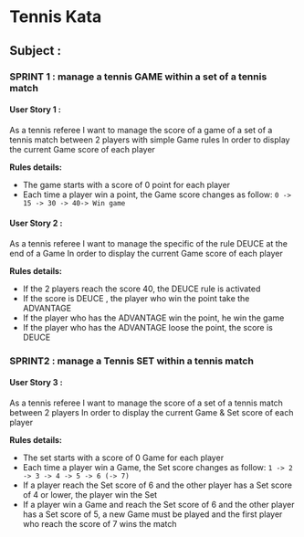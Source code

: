 # Tennis Kata

## Subject :

### SPRINT 1 : manage a tennis GAME within a set of a tennis match

#### User Story 1 :

As a tennis referee
I want to manage the score of a game of a set of a tennis match between 2 players with simple Game rules
In order to display the current Game score of each player

**Rules details:**

* The game starts with a score of 0 point for each player
* Each time a player win a point, the Game score changes as follow: `0 -> 15 -> 30 -> 40-> Win game`


#### User Story 2 :

As a tennis referee
I want to manage the specific of the rule DEUCE at the end of a Game
In order to display the current Game score of each player

**Rules details:**
* If the 2 players reach the score 40, the DEUCE rule is activated
* If the score is DEUCE , the player who win the point take the ADVANTAGE
* If the player who has the ADVANTAGE win the point, he win the game
* If the player who has the ADVANTAGE loose the point, the score is DEUCE


### SPRINT2 : manage a Tennis SET within a tennis match

#### User Story 3 :
As a tennis referee
I want to manage the score of a set of a tennis match between 2 players
In order to display the current Game & Set score of each player
 
**Rules details:**

* The set starts with a score of 0 Game for each player
* Each time a player win a Game, the Set score changes as follow: `1 -> 2 -> 3 -> 4 -> 5 -> 6 (-> 7)`
* If a player reach the Set score of 6 and the other player has a Set score of 4 or lower, the player win the Set
* If a player win a Game and reach the Set score of 6 and the other player has a Set score of 5, a new Game must be played and the first player who reach the score of 7 wins the match
